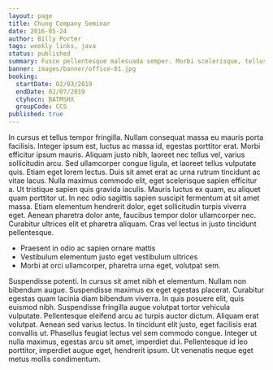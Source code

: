 ```yaml
---
layout: page
title: Chung Company Seminar
date: 2016-05-24
author: Billy Porter
tags: weekly links, java
status: published
summary: Fusce pellentesque malesuada semper. Morbi scelerisque, tellus.
banner: images/banner/office-01.jpg
booking:
  startDate: 02/03/2019
  endDate: 02/07/2019
  ctyhocn: BATMSHX
  groupCode: CCS
published: true
---
```

In cursus et tellus tempor fringilla. Nullam consequat massa eu mauris porta facilisis. Integer ipsum est, luctus ac massa id, egestas porttitor erat. Morbi efficitur ipsum mauris. Aliquam justo nibh, laoreet nec tellus vel, varius sollicitudin arcu. Sed ullamcorper congue ligula, et laoreet tellus vulputate quis. Etiam eget lorem lectus. Duis sit amet erat ac urna rutrum tincidunt ac vitae lacus. Nulla maximus commodo elit, eget scelerisque sapien efficitur a.
Ut tristique sapien quis gravida iaculis. Mauris luctus ex quam, eu aliquet quam porttitor ut. In nec odio sagittis sapien suscipit fermentum at sit amet massa. Etiam elementum hendrerit dolor, eget sollicitudin turpis viverra eget. Aenean pharetra dolor ante, faucibus tempor dolor ullamcorper nec. Curabitur ultrices elit et pharetra aliquam. Cras vel lectus in justo tincidunt pellentesque.

* Praesent in odio ac sapien ornare mattis
* Vestibulum elementum justo eget vestibulum ultrices
* Morbi at orci ullamcorper, pharetra urna eget, volutpat sem.

Suspendisse potenti. In cursus sit amet nibh et elementum. Nullam non bibendum augue. Suspendisse maximus ex eget egestas placerat. Curabitur egestas quam lacinia diam bibendum viverra. In quis posuere elit, quis euismod nibh. Suspendisse fringilla augue volutpat tortor vehicula vulputate. Pellentesque eleifend arcu ac turpis auctor dictum. Aliquam erat volutpat. Aenean sed varius lectus. In tincidunt elit justo, eget facilisis erat convallis ut. Phasellus feugiat lectus vel sem commodo congue. Integer ut nulla maximus, egestas arcu sit amet, imperdiet dui. Pellentesque id leo porttitor, imperdiet augue eget, hendrerit ipsum. Ut venenatis neque eget metus mollis condimentum.
